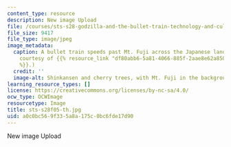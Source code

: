```yaml
---
content_type: resource
description: New image Upload
file: /courses/sts-s28-godzilla-and-the-bullet-train-technology-and-culture-in-modern-japan-fall-2005/a0c0bc569f335a8a175c0bc6fde17d90_sts-s28f05-th.jpg
file_size: 9417
file_type: image/jpeg
image_metadata:
  caption: A bullet train speeds past Mt. Fuji across the Japanese landscape. (Image
    courtesy of {{% resource_link "df80abb6-5a81-4066-885f-2aae8e62a850" "Wikipedia"
    %}}.)
  credit: ''
  image-alt: Shinkansen and cherry trees, with Mt. Fuji in the background.
learning_resource_types: []
license: https://creativecommons.org/licenses/by-nc-sa/4.0/
ocw_type: OCWImage
resourcetype: Image
title: sts-s28f05-th.jpg
uid: a0c0bc56-9f33-5a8a-175c-0bc6fde17d90
---
```

New image Upload